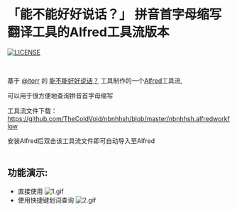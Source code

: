 # 「能不能好好说话？」 拼音首字母缩写翻译工具的Alfred工具流版本
[![LICENSE](https://img.shields.io/badge/license-Anti%20996-blue.svg?style=flat-square)](https://github.com/996icu/996.ICU/blob/master/LICENSE)

<br>

基于
[@itorr](https://github.com/itorr)
的
[能不能好好说话？](https://github.com/itorr/nbnhhsh)
工具制作的一个[Alfred](https://www.alfredapp.com)工具流,



可以用于很方便地查询拼音首字母缩写



工具流文件下载：https://github.com/TheColdVoid/nbnhhsh/blob/master/nbnhhsh.alfredworkflow



安装Alfred后双击该工具流文件即可自动导入至Alfred
<br><br>
## 功能演示:
* 直接使用
![1.gif](https://github.com/TheColdVoid/nbnhhsh-alfred-workflow/blob/master/demo_gif/2_1.gif)
* 使用快捷键划词查询
![2.gif](https://github.com/TheColdVoid/nbnhhsh-alfred-workflow/blob/master/demo_gif/1_0.gif)
